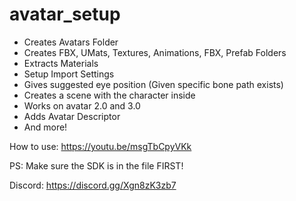 # avatar_setup
- Creates Avatars Folder
- Creates FBX, UMats, Textures, Animations, FBX, Prefab Folders
- Extracts Materials
- Setup Import Settings
- Gives suggested eye position (Given specific bone path exists)
- Creates a scene with the character inside
- Works on avatar 2.0 and 3.0
- Adds Avatar Descriptor
- And more!

How to use: https://youtu.be/msgTbCpyVKk

PS: Make sure the SDK is in the file FIRST!

Discord: https://discord.gg/Xgn8zK3zb7
